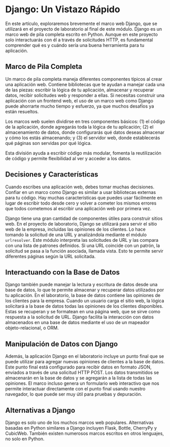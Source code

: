 # Django: Un Vistazo Rápido

En este artículo, exploraremos brevemente el marco web Django, que se utilizará en el proyecto de laboratorio al final de este módulo. Django es un marco web de pila completa escrito en Python. Aunque en este proyecto solo interactuarás con él a través de solicitudes HTTP, es fundamental comprender qué es y cuándo sería una buena herramienta para tu aplicación.

## Marco de Pila Completa

Un marco de pila completa maneja diferentes componentes típicos al crear una aplicación web. Contiene bibliotecas que te ayudan a manejar cada una de las piezas: escribir la lógica de tu aplicación, almacenar y recuperar datos, recibir solicitudes web y responder a ellas. Si necesitas construir una aplicación con un frontend web, el uso de un marco web como Django puede ahorrarte mucho tiempo y esfuerzo, ya que muchos desafíos ya están resueltos.

Los marcos web suelen dividirse en tres componentes básicos: (1) el código de la aplicación, donde agregarás toda la lógica de tu aplicación; (2) el almacenamiento de datos, donde configurarás qué datos deseas almacenar y cómo los estás almacenando; y (3) el servidor web, donde establecerás qué páginas son servidas por qué lógica.

Esta división ayuda a escribir código más modular, fomenta la reutilización de código y permite flexibilidad al ver y acceder a los datos.

## Decisiones y Características

Cuando escribes una aplicación web, debes tomar muchas decisiones. Confiar en un marco como Django es similar a usar bibliotecas externas para tu código. Hay muchas características que puedes usar fácilmente en lugar de escribir todo desde cero y volver a cometer los mismos errores que todos cometemos al escribir una aplicación web por primera vez.

Django tiene una gran cantidad de componentes útiles para construir sitios web. En el proyecto de laboratorio, Django se utilizará para servir el sitio web de la empresa, incluidas las opiniones de los clientes. Lo hace tomando la solicitud de una URL y analizándola mediante el módulo `urlresolver`. Este módulo interpreta las solicitudes de URL y las compara con una lista de patrones definidos. Si una URL coincide con un patrón, la solicitud se pasa a la función asociada, llamada vista. Esto te permite servir diferentes páginas según la URL solicitada.

## Interactuando con la Base de Datos

Django también puede manejar la lectura y escritura de datos desde una base de datos, lo que te permite almacenar y recuperar datos utilizados por tu aplicación. En el laboratorio, la base de datos contiene las opiniones de los clientes para la empresa. Cuando un usuario carga el sitio web, la lógica solicitará a la base de datos todas las opiniones de los clientes disponibles. Estas se recuperan y se formatean en una página web, que se sirve como respuesta a la solicitud de URL. Django facilita la interacción con datos almacenados en una base de datos mediante el uso de un mapeador objeto-relacional, o ORM.

## Manipulación de Datos con Django

Además, la aplicación Django en el laboratorio incluye un punto final que se puede utilizar para agregar nuevas opiniones de clientes a la base de datos. Este punto final está configurado para recibir datos en formato JSON, enviados a través de una solicitud HTTP POST. Los datos transmitidos se almacenarán en la base de datos y se agregarán a la lista de todas las opiniones. El marco incluso genera un formulario web interactivo que nos permite interactuar directamente con el punto final usando nuestro navegador, lo que puede ser muy útil para pruebas y depuración.

## Alternativas a Django

Django es solo uno de los muchos marcos web populares. Alternativas basadas en Python similares a Django incluyen Flask, Bottle, CherryPy y CubicWeb. También existen numerosos marcos escritos en otros lenguajes, no solo en Python.